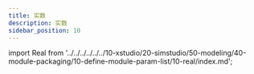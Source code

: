 ```yaml
---
title: 实数
description: 实数
sidebar_position: 10
---
```


import Real from '../../../../../../10-xstudio/20-simstudio/50-modeling/40-module-packaging/10-define-module-param-list/10-real/index.md';

<Real />
